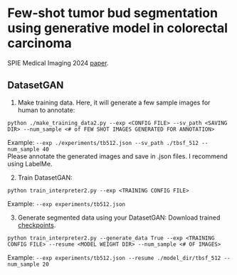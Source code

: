 # Few-shot tumor bud segmentation using generative model in colorectal carcinoma
SPIE Medical Imaging 2024 [paper](https://www.spiedigitallibrary.org/conference-proceedings-of-spie/12933/129330A/Few-shot-tumor-bud-segmentation-using-generative-model-in-colorectal/10.1117/12.3006418.full).

## DatasetGAN

1. Make training data. Here, it will generate a few sample images for human to annotate:
```shell
python ./make_training_data2.py --exp <CONFIG FILE> --sv_path <SAVING DIR> --num_sample <# of FEW SHOT IMAGES GENERATED FOR ANNOTATION>
```

Example: `--exp ./experiments/tb512.json --sv_path ./tbsf_512 --num_sample 40` \
Please annotate the generated images and save in .json files. I recommend using LabelMe.

2. Train DatasetGAN: 
```shell
python train_interpreter2.py --exp <TRAINING CONFIG FILE>
```
Example: `--exp experiments/tb512.json`

3. Generate segmented data using your DatasetGAN:
Download trained [checkpoints](https://wakehealth-my.sharepoint.com/:u:/r/personal/mgurcan_wakehealth_edu/Documents/cialab/datasetgan-tumor-bud/tbsf_512.zip?csf=1&web=1&e=nos8Ss).
```shell
python train_interpreter2.py --generate_data True --exp <TRAINING CONFIG FILE> --resume <MODEL WEIGHT DIR> --num_sample <# OF IMAGES>
```

Example: `--exp experiments/tb512.json --resume ./model_dir/tbsf_512 --num_sample 20`
